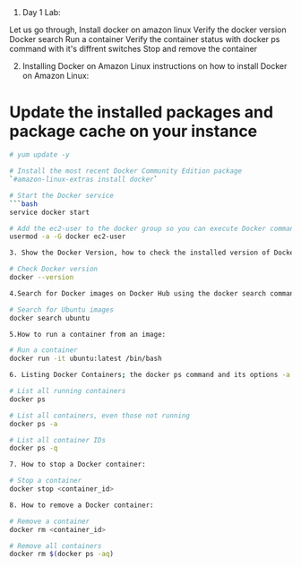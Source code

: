 ## 

1. Day 1 Lab:

Let us go through,
  Install docker on amazon linux
  Verify the docker version
  Docker search
  Run a container
  Verify the container status with docker ps command with it's diffrent switches
  Stop and remove the container   

2. Installing Docker on Amazon Linux instructions on how to install Docker on Amazon Linux:

# Update the installed packages and package cache on your instance
```bash
# yum update -y

# Install the most recent Docker Community Edition package
`#amazon-linux-extras install docker`

# Start the Docker service
```bash
service docker start

# Add the ec2-user to the docker group so you can execute Docker commands without using sudo
usermod -a -G docker ec2-user

3. Show the Docker Version, how to check the installed version of Docker:

# Check Docker version
docker --version

4.Search for Docker images on Docker Hub using the docker search command. For example, to search for Ubuntu images:

# Search for Ubuntu images
docker search ubuntu

5.How to run a container from an image:

# Run a container
docker run -it ubuntu:latest /bin/bash

6. Listing Docker Containers; the docker ps command and its options -a and -q:

# List all running containers
docker ps

# List all containers, even those not running
docker ps -a

# List all container IDs
docker ps -q

7. How to stop a Docker container:

# Stop a container
docker stop <container_id>

8. How to remove a Docker container:

# Remove a container
docker rm <container_id>

# Remove all containers
docker rm $(docker ps -aq)
